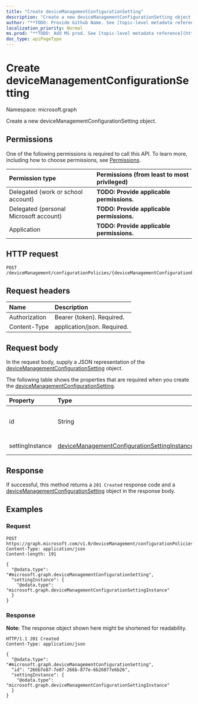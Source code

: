 ```yaml
---
title: "Create deviceManagementConfigurationSetting"
description: "Create a new deviceManagementConfigurationSetting object."
author: "**TODO: Provide Github Name. See [topic-level metadata reference](https://msgo.azurewebsites.net/add/document/guidelines/metadata.html#topic-level-metadata)**"
localization_priority: Normal
ms.prod: "**TODO: Add MS prod. See [topic-level metadata reference](https://msgo.azurewebsites.net/add/document/guidelines/metadata.html#topic-level-metadata)**"
doc_type: apiPageType
---
```


# Create deviceManagementConfigurationSetting
Namespace: microsoft.graph



Create a new deviceManagementConfigurationSetting object.

## Permissions
One of the following permissions is required to call this API. To learn more, including how to choose permissions, see [Permissions](/graph/permissions-reference).

|Permission type|Permissions (from least to most privileged)|
|:---|:---|
|Delegated (work or school account)|**TODO: Provide applicable permissions.**|
|Delegated (personal Microsoft account)|**TODO: Provide applicable permissions.**|
|Application|**TODO: Provide applicable permissions.**|

## HTTP request

<!-- {
  "blockType": "ignored"
}
-->
``` http
POST /deviceManagement/configurationPolicies/{deviceManagementConfigurationPolicyId}/settings
```

## Request headers
|Name|Description|
|:---|:---|
|Authorization|Bearer {token}. Required.|
|Content-Type|application/json. Required.|

## Request body
In the request body, supply a JSON representation of the [deviceManagementConfigurationSetting](../resources/devicemanagementconfigurationsetting.md) object.

The following table shows the properties that are required when you create the [deviceManagementConfigurationSetting](../resources/devicemanagementconfigurationsetting.md).

|Property|Type|Description|
|:---|:---|:---|
|id|String|**TODO: Add Description** Inherited from [entity](../resources/entity.md)|
|settingInstance|[deviceManagementConfigurationSettingInstance](../resources/devicemanagementconfigurationsettinginstance.md)|Setting Instance|



## Response

If successful, this method returns a `201 Created` response code and a [deviceManagementConfigurationSetting](../resources/devicemanagementconfigurationsetting.md) object in the response body.

## Examples

### Request
<!-- {
  "blockType": "request",
  "name": "create_devicemanagementconfigurationsetting_from_"
}
-->
``` http
POST https://graph.microsoft.com/v1.0/deviceManagement/configurationPolicies/{deviceManagementConfigurationPolicyId}/settings
Content-Type: application/json
Content-length: 191

{
  "@odata.type": "#microsoft.graph.deviceManagementConfigurationSetting",
  "settingInstance": {
    "@odata.type": "microsoft.graph.deviceManagementConfigurationSettingInstance"
  }
}
```


### Response
**Note:** The response object shown here might be shortened for readability.
<!-- {
  "blockType": "response",
  "truncated": true,
  "@odata.type": "microsoft.graph.deviceManagementConfigurationSetting"
}
-->
``` http
HTTP/1.1 201 Created
Content-Type: application/json

{
  "@odata.type": "#microsoft.graph.deviceManagementConfigurationSetting",
  "id": "266b7e87-7e87-266b-877e-6b26877e6b26",
  "settingInstance": {
    "@odata.type": "microsoft.graph.deviceManagementConfigurationSettingInstance"
  }
}
```

